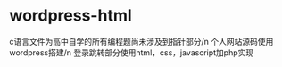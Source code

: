 # wordpress-html
c语言文件为高中自学的所有编程题尚未涉及到指针部分/n
个人网站源码使用wordpress搭建/n
登录跳转部分使用html，css，javascript加php实现
